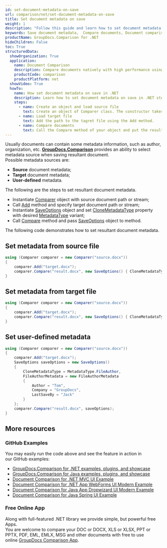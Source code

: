 ```yaml
---
id: set-document-metadata-on-save
url: comparison/net/set-document-metadata-on-save
title: Set document metadata on save
weight: 1
description: "Follow this guide and learn how to set document metadata when saving resultant document after files comparison within your .NET applications."
keywords: Save document metadata,  Compare documents, Document comparison, File diff
productName: GroupDocs.Comparison for .NET
hideChildren: False
toc: True
structuredData:
  showOrganization: True
  application:
    name: Document Comparison
    description: Compare documents natively with high performance using C# language and GroupDocs.Comparison for .NET
    productCode: comparison
    productPlatform: net
  showVideo: True
  howTo:
    name: How set document metadata on save in .NET
    description: Learn how to set document metadata on save in .NET step by step
    steps:
      - name: Create an object and load source file
        text: Create an object of Comparer class. The constructor takes the source file path parameter. You may specify absolute or relative file path as per your requirements.
      - name: Load target file
        text: Add the path to the tagret file using the Add method.
      - name: Compare documents
        text: Call the Compare method of your object and put the resulting file path parameter and the SaveOtions object with the required metadata parameter initialised by MetadataType enum.
---
```


Usually documents can contain some metadata information, such as author, organization, etc. [**GroupDocs.Comparison**](https://products.groupdocs.com/comparison/net) provides an ability to select metadata source when saving resultant document.  
Possible metadata sources are:

- **Source** document metadata;
- **Target** document metadata;
- **User-defined** metadata.

The following are the steps to set resultant document metadata.

- Instantiate [Comparer](https://reference.groupdocs.com/net/comparison/groupdocs.comparison/comparer) object with source document path or stream;
- Call [Add](https://reference.groupdocs.com/net/comparison/groupdocs.comparison/comparer/methods/add/index) method and specify target document path or stream;
- Instantiate [SaveOptions](https://reference.groupdocs.com/net/comparison/groupdocs.comparison.options/saveoptions) object and set [CloneMetadataType](https://reference.groupdocs.com/net/comparison/groupdocs.comparison.options/saveoptions/properties/clonemetadatatype) property with desired [MetadataType](https://reference.groupdocs.com/net/comparison/groupdocs.comparison.options/metadatatype) variant;
- Call [Compare](https://reference.groupdocs.com/net/comparison/groupdocs.comparison/comparer/methods/compare/index) method and pass [SaveOptions](https://reference.groupdocs.com/net/comparison/groupdocs.comparison.options/saveoptions) object to method.

The following code demonstrates how to set resultant document metadata.

## Set metadata from source file

```csharp
using (Comparer comparer = new Comparer("source.docx"))
{
	comparer.Add("target.docx");
    comparer.Compare("result.docx", new SaveOptions() { CloneMetadataType = MetadataType.Source });
}
```

## Set metadata from target file

```csharp
using (Comparer comparer = new Comparer("source.docx"))
{
	comparer.Add("target.docx");
    comparer.Compare("result.docx", new SaveOptions() { CloneMetadataType = MetadataType.Target });
}
```

## Set user-defined metadata 

```csharp
using (Comparer comparer = new Comparer("source.docx"))
{
	comparer.Add("target.docx");
    SaveOptions saveOptions = new SaveOptions()
    {
    	CloneMetadataType = MetadataType.FileAuthor,
        FileAuthorMetadata = new FileAuthorMetadata
        {
        	Author = "Tom",
            Company = "GroupDocs",
            LastSaveBy = "Jack"
        }
    };
    comparer.Compare("result.docx", saveOptions);
}
```

## More resources

### GitHub Examples

You may easily run the code above and see the feature in action in our GitHub examples:

- [GroupDocs.Comparison for .NET examples, plugins, and showcase](https://github.com/groupdocs-comparison/GroupDocs.Comparison-for-.NET)
- [GroupDocs.Comparison for Java examples, plugins, and showcase](https://github.com/groupdocs-comparison/GroupDocs.Comparison-for-Java)
- [Document Comparison for .NET MVC UI Example](https://github.com/groupdocs-comparison/GroupDocs.Comparison-for-.NET-MVC)
- [Document Comparison for .NET App WebForms UI Modern Example](https://github.com/groupdocs-comparison/GroupDocs.Comparison-for-.NET-WebForms)
- [Document Comparison for Java App Dropwizard UI Modern Example](https://github.com/groupdocs-comparison/GroupDocs.Comparison-for-Java-Dropwizard)
- [Document Comparison for Java Spring UI Example](https://github.com/groupdocs-comparison/GroupDocs.Comparison-for-Java-Spring)

### Free Online App

Along with full-featured .NET library we provide simple, but powerful free Apps.  
You are welcome to compare your DOC or DOCX, XLS or XLSX, PPT or PPTX, PDF, EML, EMLX, MSG and other documents with free to use online [GroupDocs Comparison App](https://products.groupdocs.app/comparison).
